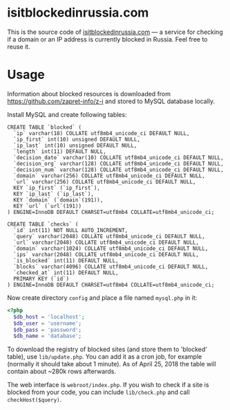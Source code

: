 # isitblockedinrussia.com

This is the source code of [isitblockedinrussia.com](https://isitblockedinrussia.com) — a service for checking if a domain or an IP address is currently blocked in Russia. Feel free to reuse it.

# Usage

Information about blocked resources is downloaded from https://github.com/zapret-info/z-i and stored to MySQL database locally.

Install MySQL and create following tables:
```mysql
CREATE TABLE `blocked` (
  `ip` varchar(18) COLLATE utf8mb4_unicode_ci DEFAULT NULL,
  `ip_first` int(10) unsigned DEFAULT NULL,
  `ip_last` int(10) unsigned DEFAULT NULL,
  `length` int(11) DEFAULT NULL,
  `decision_date` varchar(10) COLLATE utf8mb4_unicode_ci DEFAULT NULL,
  `decision_org` varchar(128) COLLATE utf8mb4_unicode_ci DEFAULT NULL,
  `decision_num` varchar(128) COLLATE utf8mb4_unicode_ci DEFAULT NULL,
  `domain` varchar(256) COLLATE utf8mb4_unicode_ci DEFAULT NULL,
  `url` varchar(256) COLLATE utf8mb4_unicode_ci DEFAULT NULL,
  KEY `ip_first` (`ip_first`),
  KEY `ip_last` (`ip_last`),
  KEY `domain` (`domain`(191)),
  KEY `url` (`url`(191))
) ENGINE=InnoDB DEFAULT CHARSET=utf8mb4 COLLATE=utf8mb4_unicode_ci;

CREATE TABLE `checks` (
  `id` int(11) NOT NULL AUTO_INCREMENT,
  `query` varchar(2048) COLLATE utf8mb4_unicode_ci DEFAULT NULL,
  `url` varchar(2048) COLLATE utf8mb4_unicode_ci DEFAULT NULL,
  `domain` varchar(1024) COLLATE utf8mb4_unicode_ci DEFAULT NULL,
  `ips` varchar(2048) COLLATE utf8mb4_unicode_ci DEFAULT NULL,
  `is_blocked` int(11) DEFAULT NULL,
  `blocks` varchar(4096) COLLATE utf8mb4_unicode_ci DEFAULT NULL,
  `checked_at` int(11) DEFAULT NULL,
  PRIMARY KEY (`id`)
) ENGINE=InnoDB DEFAULT CHARSET=utf8mb4 COLLATE=utf8mb4_unicode_ci;
```

Now create directory `config` and place a file named `mysql.php` in it:
```php
<?php
  $db_host = 'localhost';
  $db_user = 'username';
  $db_pass = 'password';
  $db_name = 'database';
```

To download the registry of blocked sites (and store them to 'blocked' table), use `lib/update.php`. You can add it as a cron job, for example (normally it should take about 1 minute). As of April 25, 2018 the table will contain about ~280k rows afterwards.

The web interface is `webroot/index.php`. If you wish to check if a site is blocked from your code, you can include `lib/check.php` and call `checkHost($query)`.
